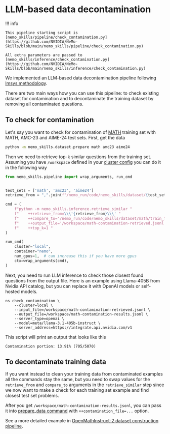 # LLM-based data decontamination

!!! info

    This pipeline starting script is [nemo_skills/pipeline/check_contamination.py](https://github.com/NVIDIA/NeMo-Skills/blob/main/nemo_skills/pipeline/check_contamination.py)

    All extra parameters are passed to [nemo_skills/inference/check_contamination.py](https://github.com/NVIDIA/NeMo-Skills/blob/main/nemo_skills/inference/check_contamination.py)

We implemented an LLM-based data decontamination pipeline following
[lmsys methodology](https://lmsys.org/blog/2023-11-14-llm-decontaminator/).

There are two main ways how you can use this pipeline: to check existing dataset
for contamination and to decontaminate the training dataset by removing all
contaminated questions.

## To check for contamination

Let's say you want to check for contamination of [MATH](https://github.com/hendrycks/math)
training set with MATH, AMC-23 and AIME-24 test sets. First, get the data

```bash
python -m nemo_skills.dataset.prepare math amc23 aime24
```

Then we need to retrieve top-k similar questions from the training set. Assuming
you have `/workspace` defined in your [cluster config](../basics/prerequisites.md#cluster-configs)
you can do it in the following way

```python
from nemo_skills.pipeline import wrap_arguments, run_cmd


test_sets = ['math', 'amc23', 'aime24']
retrieve_from = ",".join(f"/nemo_run/code/nemo_skills/dataset/{test_set}/test.jsonl" for test_set in test_sets)

cmd = (
    f"python -m nemo_skills.inference.retrieve_similar "
    f"    ++retrieve_from=\\\'{retrieve_from}\\\' "
    f"    ++compare_to='/nemo_run/code/nemo_skills/dataset/math/train_full.jsonl' "
    f"    ++output_file='/workspace/math-contamination-retrieved.jsonl' "
    f"    ++top_k=1 "
)

run_cmd(
    cluster="local",
    container="nemo",
    num_gpus=1,  # can increase this if you have more gpus
    ctx=wrap_arguments(cmd),
)
```

Next, you need to run LLM inference to check those closest found questions from the output file. Here is an example
using Llama-405B from Nvidia API catalog, but you can replace it with OpenAI models or self-hosted models.

```
ns check_contamination \
    --cluster=local \
    --input_file=/workspace/math-contamination-retrieved.jsonl \
    --output_file=/workspace/math-contamination-results.jsonl \
    --server_type=openai \
    --model=meta/llama-3.1-405b-instruct \
    --server_address=https://integrate.api.nvidia.com/v1
```

This script will print an output that looks like this

```
Contamination portion: 13.91% (705/5070)
```

## To decontaminate training data

If you want instead to clean your training data from contaminated examples all the commands stay the same, but
you need to swap values for the `retrieve_from` and `compare_to` arguments in the `retrieve_similar` step
since we now want to make a check for each training set example and find closest test set problems.

After you get `/workspace/math-contamination-results.jsonl`, you can pass it into [prepare_data command](training.md#preparing-the-data)
with `++contamination_file=...` option.

See a more detailed example in [OpenMathInstruct-2 dataset construction pipeline](../openmathinstruct2/dataset.md#decontamination).